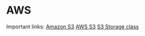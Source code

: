# AWS
Important links:
<a href="https://aws.amazon.com/pm/serv-s3/?trk=e31669e1-2406-4016-9dc4-feb8ed89019b&sc_channel=ps&s_kwcid=AL!4422!10!71537202375532!71537723522247&ef_id=3403c00dee3c163ba76fa527c6314ea1:G:s"> Amazon S3</a>
<a href="https://aws.amazon.com/s3/?nc2=h_ql_prod_st_s3">AWS S3</a>
<a href="https://aws.amazon.com/s3/storage-classes/?nc=sn&loc=3">S3 Storage class</a>
